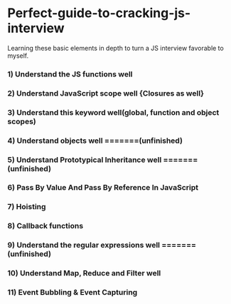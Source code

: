 # Perfect-guide-to-cracking-js-interview

Learning these basic elements in depth to turn a JS interview favorable to myself.

### 1) Understand the JS functions well

### 2) Understand JavaScript scope well {Closures as well}

### 3) Understand this keyword well(global, function and object scopes)

### 4) Understand objects well =======(unfinished)

### 5) Understand Prototypical Inheritance well =======(unfinished)

### 6) Pass By Value And Pass By Reference In JavaScript

### 7) Hoisting

### 8) Callback functions

### 9) Understand the regular expressions well =======(unfinished)

### 10) Understand Map, Reduce and Filter well

### 11) Event Bubbling & Event Capturing
